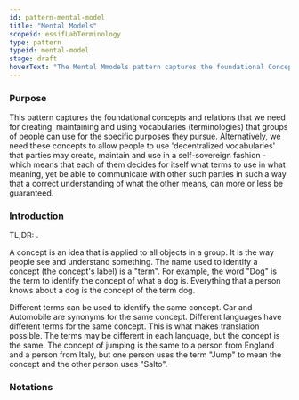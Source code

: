 ```yaml
---
id: pattern-mental-model
title: "Mental Models"
scopeid: essifLabTerminology
type: pattern
typeid: mental-model
stage: draft
hoverText: "The Mental Mmodels pattern captures the foundational Concepts and relations that we need for creating, maintaining and using  (decentralized) Vocabularies (Terminologies) that groups of people can use for the specific purposes they pursue."
---
```


### Purpose
<!--Concisely describe what can you do with the pattern that is (at least) harder if you didn't have it.-->
This pattern captures the foundational concepts and relations that we need for creating, maintaining and using  vocabularies (terminologies) that groups of people can use for the specific purposes they pursue. Alternatively, we need these concepts to allow people to use 'decentralized vocabularies' that parties may create, maintain and use in a self-sovereign fashion - which means that each of them decides for itself what terms to use in what meaning, yet be able to communicate with other such parties in such a way that a correct understanding of what the other means, can more or less be guaranteed.

### Introduction
<!--Gently introduce the pattern, by referring to real-world situations and using colloquial terms, so that when someone has read the text, (s)he knows what it is about, and is ready to delve into the specifics of the pattern-->
TL;DR: .

A concept is an idea that is applied to all objects in a group. It is the way people see and understand something. The name used to identify a concept (the concept's label) is a "term". For example, the word "Dog" is the term to identify the concept of what a dog is. Everything that a person knows about a dog is the concept of the term dog.

Different terms can be used to identify the same concept. Car and Automobile are synonyms for the same concept. Different languages have different terms for the same concept. This is what makes translation possible. The terms may be different in each language, but the concept is the same. The concept of jumping is the same to a person from England and a person from Italy, but one person uses the term "Jump" to mean the concept and the other person uses "Salto".

### Notations
<!--This (optional) section specifies the notations that are used, or refers to such a specification.-->

### <!-- any number of other sections, as is fit for describing the pattern -->
<!--text as appropriate for such a section -->

<!--
---
### Footnotes

[//]: # This (optional) section contains any footnotes that may have been specified in the text above.

[^1]: the text for footnote [^1] goes here.

-->